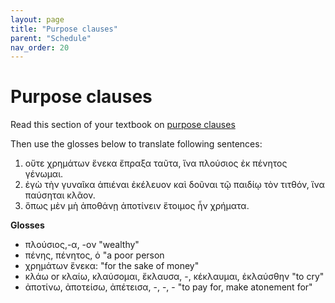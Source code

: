 ```yaml
---
layout: page
title: "Purpose clauses"
parent: "Schedule"
nav_order: 20
---
```




# Purpose clauses

Read this section of your textbook on [purpose clauses](https://hellenike.github.io/textbook/topics/module5/purpose/)

Then use the glosses below to translate following sentences:


1. οὔτε χρημάτων ἕνεκα ἔπραξα ταῦτα, ἵνα πλούσιος ἐκ πένητος γένωμαι.
2. ἐγὼ τὴν γυναῖκα ἀπιέναι ἐκέλευον καὶ δοῦναι τῷ παιδίῳ τὸν τιτθόν, ἵνα παύσηται κλᾶον.
3. ὅπως μὲν μὴ ἀποθάνῃ ἀποτίνειν ἕτοιμος ἦν χρήματα.


**Glosses**

- πλούσιος,-α, -ον "wealthy"
- πένης, πένητος, ὁ "a poor person
- χρημάτων ἕνεκα:  "for the sake of money"
- κλάω or κλαίω, κλαύσομαι, ἔκλαυσα, -, κέκλαυμαι, ἐκλαύσθην "to cry"
- ἀποτίνω, ἀποτείσω, ἀπέτεισα, -, -, - "to pay for, make atonement for"